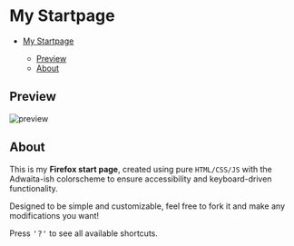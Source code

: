 # My Startpage

<!--toc:start-->

- [My Startpage](#my-startpage)
  - [Preview](#preview)
  - [About](#about)

  <!--toc:end-->

## Preview

![preview](https://github.com/EuCaue/startpage/assets/69485603/6c629379-3ef4-4406-97fd-35050a3cc498)

## About

This is my **Firefox start page**, created using pure `HTML/CSS/JS` with the Adwaita-ish colorscheme
to ensure accessibility and keyboard-driven functionality.

Designed to be simple and customizable, feel free to fork it and make any modifications you want!

Press <kbd>'?'</kbd> to see all available shortcuts.
